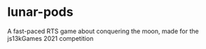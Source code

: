 # lunar-pods
A fast-paced RTS game about conquering the moon, made for the js13kGames 2021 competition

